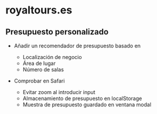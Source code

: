 # royaltours.es

## Presupuesto personalizado

- Añadir un recomendador de presupuesto basado en

  - Localización de negocio
  - Área de lugar
  - Número de salas

- Comprobar en Safari

  - Evitar zoom al introducir input
  - Almacenamiento de presupuesto en localStorage
  - Muestra de presupuesto guardado en ventana modal
